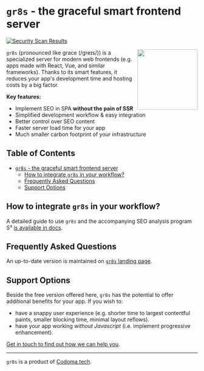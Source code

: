 # `gr8s` - the graceful smart frontend server

[![Security Scan Results](https://github.com/codomatech/gr8s-server/actions/workflows/security-scan.yml/badge.svg)](https://github.com/codomatech/gr8s-server/actions/)


<img align="right" width="159px" src="https://gr8s-server.codoma.tech/gr8s-logo-large.png?cb=1">

 `gr8s` (pronounced like grace (/ɡreɪs/)) is a specialized server for modern web frontends (e.g. apps made with React, Vue, and similar frameworks). Thanks to its smart features, it reduces your app's development time and hosting costs by a big factor.

**Key features:**
- Implement SEO in SPA **without the pain of SSR**
- Simplified development workflow & easy integration
- Better control over SEO content
- Faster server load time for your app
- Much smaller carbon footprint of your infrastructure

## Table of Contents
- [`gr8s` - the graceful smart frontend server](#gr8s---the-graceful-smart-frontend-server)
  - [How to integrate `gr8s` in your workflow?](#how-to-integrate-gr8s-in-your-workflow)
  - [Frequently Asked Questions](#frequently-asked-questions)
  - [Support Options](#support-options)


## How to integrate `gr8s` in your workflow?

A detailed guide to use `gr8s` and the accompanying SEO analysis program S³ [is available in docs](./docs/walkthrough-s3.md).

## Frequently Asked Questions

An up-to-date version is maintained on [`gr8s` landing page](https://gr8s-server.codoma.tech/#faq).


## Support Options

Beside the free version offered here, `gr8s` has the potential to offer additional benefits for your app. If you wish to:

- have a snappy user experience (e.g. shorter time to largest contentful paints, smaller blocking time, minimal layout reflows).
- have your app working *without Javascript* (i.e. implement progressive enhancement).

[Get in touch to find out how we can help you](https://gr8s-server.codoma.tech/#get-gr8s).


---
`gr8s` is a product of [Codoma.tech](https://www.codoma.tech/).
